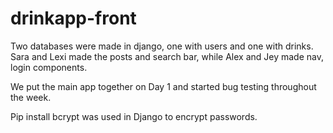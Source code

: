# drinkapp-front

Two databases were made in django, one with users and one with drinks.
Sara and Lexi made the posts and search bar, while Alex and Jey made nav, login components.

We put the main app together on Day 1 and started bug testing throughout the week.

Pip install bcrypt was used in Django to encrypt passwords.
